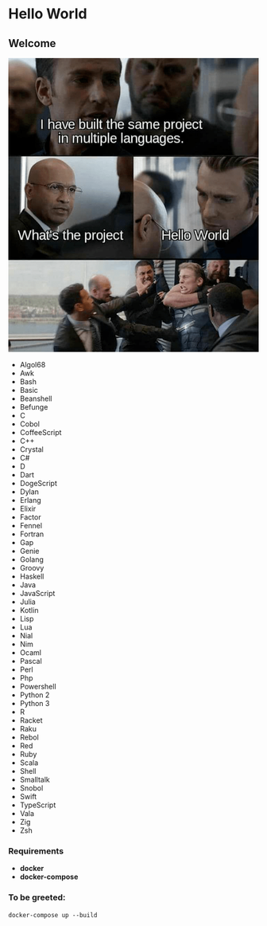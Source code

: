 # Hello World

## Welcome

![image info](./hello_world.png)

- Algol68
- Awk
- Bash
- Basic
- Beanshell
- Befunge
- C
- Cobol
- CoffeeScript
- C++
- Crystal
- C#
- D
- Dart
- DogeScript
- Dylan
- Erlang
- Elixir
- Factor
- Fennel
- Fortran
- Gap
- Genie
- Golang
- Groovy
- Haskell
- Java
- JavaScript
- Julia
- Kotlin
- Lisp
- Lua
- Nial
- Nim
- Ocaml
- Pascal
- Perl
- Php
- Powershell
- Python 2
- Python 3
- R
- Racket
- Raku
- Rebol
- Red
- Ruby
- Scala
- Shell
- Smalltalk
- Snobol
- Swift
- TypeScript
- Vala
- Zig
- Zsh

### Requirements
- **docker**
- **docker-compose**

###  To be greeted:
```
docker-compose up --build
```
